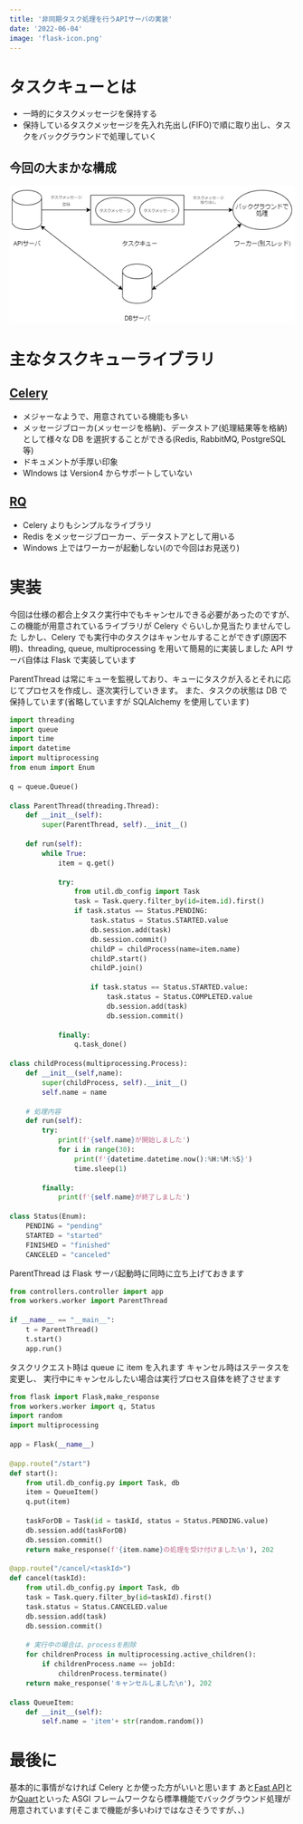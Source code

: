 ```yaml
---
title: '非同期タスク処理を行うAPIサーバの実装'
date: '2022-06-04'
image: 'flask-icon.png'
---
```


# タスクキューとは

- 一時的にタスクメッセージを保持する
- 保持しているタスクメッセージを先入れ先出し(FIFO)で順に取り出し、タスクをバックグラウンドで処理していく

## 今回の大まかな構成

![picture 1](taskqueue-diagram.png)

# 主なタスクキューライブラリ

## [Celery](https://docs.celeryq.dev/en/stable/)

- メジャーなようで、用意されている機能も多い
- メッセージブローカ(メッセージを格納)、データストア(処理結果等を格納)として様々な DB を選択することができる(Redis, RabbitMQ, PostgreSQL 等)
- ドキュメントが手厚い印象
- WIndows は Version4 からサポートしていない

## [RQ](https://python-rq.org/)

- Celery よりもシンプルなライブラリ
- Redis をメッセージブローカー、データストアとして用いる
- Windows 上ではワーカーが起動しない(ので今回はお見送り)

# 実装

今回は仕様の都合上タスク実行中でもキャンセルできる必要があったのですが、この機能が用意されているライブラリが Celery ぐらいしか見当たりませんでした
しかし、Celery でも実行中のタスクはキャンセルすることができず(原因不明)、threading, queue, multiprocessing を用いて簡易的に実装しました
API サーバ自体は Flask で実装しています

ParentThread は常にキューを監視しており、キューにタスクが入るとそれに応じてプロセスを作成し、逐次実行していきます。
また、タスクの状態は DB で保持しています(省略していますが SQLAlchemy を使用しています)

```py:worker.py
import threading
import queue
import time
import datetime
import multiprocessing
from enum import Enum

q = queue.Queue()

class ParentThread(threading.Thread):
    def __init__(self):
        super(ParentThread, self).__init__()

    def run(self):
        while True:
            item = q.get()

            try:
                from util.db_config import Task
                task = Task.query.filter_by(id=item.id).first()
                if task.status == Status.PENDING:
                    task.status = Status.STARTED.value
                    db.session.add(task)
                    db.session.commit()
                    childP = childProcess(name=item.name)
                    childP.start()
                    childP.join()

                    if task.status == Status.STARTED.value:
                        task.status = Status.COMPLETED.value
                        db.session.add(task)
                        db.session.commit()

            finally:
                q.task_done()

class childProcess(multiprocessing.Process):
    def __init__(self,name):
        super(childProcess, self).__init__()
        self.name = name

    # 処理内容
    def run(self):
        try:
            print(f'{self.name}が開始しました')
            for i in range(30):
                print(f'{datetime.datetime.now():%H:%M:%S}')
                time.sleep(1)

        finally:
            print(f'{self.name}が終了しました')

class Status(Enum):
    PENDING = "pending"
    STARTED = "started"
    FINISHED = "finished"
    CANCELED = "canceled"
```

ParentThread は Flask サーバ起動時に同時に立ち上げておきます

```py:main.py
from controllers.controller import app
from workers.worker import ParentThread

if __name__ == "__main__":
    t = ParentThread()
    t.start()
    app.run()
```

タスクリクエスト時は queue に item を入れます
キャンセル時はステータスを変更し、
実行中にキャンセルしたい場合は実行プロセス自体を終了させます

```py:controller.py
from flask import Flask,make_response
from workers.worker import q, Status
import random
import multiprocessing

app = Flask(__name__)

@app.route("/start")
def start():
    from util.db_config.py import Task, db
    item = QueueItem()
    q.put(item)

    taskForDB = Task(id = taskId, status = Status.PENDING.value)
    db.session.add(taskForDB)
    db.session.commit()
    return make_response(f'{item.name}の処理を受け付けました\n'), 202

@app.route("/cancel/<taskId>")
def cancel(taskId):
    from util.db_config.py import Task, db
    task = Task.query.filter_by(id=taskId).first()
    task.status = Status.CANCELED.value
    db.session.add(task)
    db.session.commit()

    # 実行中の場合は、processを削除
    for childrenProcess in multiprocessing.active_children():
        if childrenProcess.name == jobId:
            childrenProcess.terminate()
    return make_response('キャンセルしました\n'), 202

class QueueItem:
    def __init__(self):
        self.name = 'item'+ str(random.random())
```

# 最後に

基本的に事情がなければ Celery とか使った方がいいと思います
あと[Fast API](https://fastapi.tiangolo.com/ja/)とか[Quart](https://gitlab.com/pgjones/quart)といった ASGI フレームワークなら標準機能でバックグラウンド処理が用意されています(そこまで機能が多いわけではなさそうですが、、)
